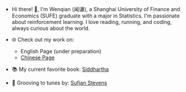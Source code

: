 <!--
**Pi-Xu/Pi-Xu** is a ✨ _special_ ✨ repository because its `README.md` (this file) appears on your GitHub profile.

Here are some ideas to get you started:

- 🔭 I’m currently working on ...
- 🌱 I’m currently learning ...
- 👯 I’m looking to collaborate on ...
- 🤔 I’m looking for help with ...
- 💬 Ask me about ...
- 📫 How to reach me: ...
- 😄 Pronouns: ...
- ⚡ Fun fact: ...
-->

- Hi there! 👋, I'm Wenqian (闻谦), a Shanghai University of Finance and Economics (SUFE) graduate with a major in Statistics. I'm passionate about reinforcement learning. I love reading, running, and coding, always curious about the world.

- 🌐 Check out my work on:
  - English Page (under preparation)
  - [Chinese Page](https://pi-xu.github.io/pages/about/)

- 📚 My current favorite book: [Siddhartha](https://en.wikipedia.org/wiki/Siddhartha_(novel))

- 🎵 Grooving to tunes by: [Sufjan Stevens](https://open.spotify.com/artist/4MXUO7sVCaFgFjoTI5ox5c)
